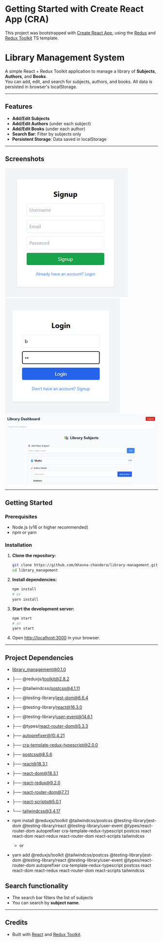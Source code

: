 # Getting Started with Create React App (CRA)

This project was bootstrapped with [Create React App](https://github.com/facebook/create-react-app), using the [Redux](https://redux.js.org/) and [Redux Toolkit](https://redux-toolkit.js.org/) TS template.

# Library Management System

A simple React + Redux Toolkit application to manage a library of **Subjects**, **Authors**, and **Books**.  
You can add, edit, and search for subjects, authors, and books. All data is persisted in browser's localStorage.

---

## Features

- **Add/Edit Subjects**
- **Add/Edit Authors** (under each subject)
- **Add/Edit Books** (under each author)
- **Search Bar**: Filter by subjects only
- **Persistent Storage**: Data saved in localStorage

---

## Screenshots

<!-- Add your screenshots below. Example: -->

![Signup Page](./public/screenshots/signup.png)
![Login page](./public/screenshots/login.png)
![Dashboard](./public/screenshots/dashboard1.jpeg)

---

## Getting Started

### Prerequisites

- Node.js (v16 or higher recommended)
- npm or yarn

### Installation

1. **Clone the repository:**

   ```sh
   git clone https://github.com/bhavna-chandera/library-management.git
   cd library_management
   ```

2. **Install dependencies:**

   ```sh
   npm install
   # or
   yarn install
   ```

3. **Start the development server:**

   ```sh
   npm start
   # or
   yarn start
   ```

4. Open [http://localhost:3000](http://localhost:3000) in your browser.

---

## Project Dependencies

- library_management@0.1.0
- ├── @reduxjs/toolkit@2.8.2
- ├── @tailwindcss/postcss@4.1.11
- ├── @testing-library/jest-dom@6.6.4
- ├── @testing-library/react@16.3.0
- ├── @testing-library/user-event@14.6.1
- ├── @types/react-router-dom@5.3.3
- ├── autoprefixer@10.4.21
- ├── cra-template-redux-typescript@2.0.0
- ├── postcss@8.5.6
- ├── react@18.3.1
- ├── react-dom@18.3.1
- ├── react-redux@9.2.0
- ├── react-router-dom@7.7.1
- ├── react-scripts@5.0.1
- └── tailwindcss@3.4.17

- npm install @reduxjs/toolkit @tailwindcss/postcss @testing-library/jest-dom @testing-library/react @testing-library/user-event @types/react-router-dom autoprefixer cra-template-redux-typescript postcss react react-dom react-redux react-router-dom react-scripts tailwindcss

  - or

- yarn add @reduxjs/toolkit @tailwindcss/postcss @testing-library/jest-dom @testing-library/react @testing-library/user-event @types/react-router-dom autoprefixer cra-template-redux-typescript postcss react react-dom react-redux react-router-dom react-scripts tailwindcss

## Search functionality

- The search bar filters the list of subjects
- You can search by **subject name**.

---

## Credits

- Built with [React](https://react.dev/) and [Redux Toolkit](https://redux-toolkit.js.org/).
